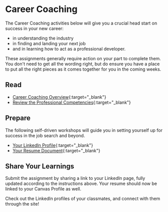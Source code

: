 # Career Coaching

The Career Coaching activities below will give you a crucial head start on success in your new career:

- in understanding the industry
- in finding and landing your next job
- and in learning how to act as a professional developer.

These assignments generally require action on your part to complete them. You don't need to get all the wording right, but do ensure you have a place to put all the right pieces as it comes together for you in the coming weeks. 

## Read

- [Career Coaching Overview](https://codefellows.github.io/common_curriculum/career_coaching/){:target="_blank"}
- [Review the Professional Competencies](https://codefellows.github.io/common_curriculum/career_coaching/common/professional-competencies){:target="_blank"}


## Prepare

The following self-driven workshops will guide you in setting yourself up for success in the job search and beyond. 

- [Your LinkedIn Profile](https://codefellows.github.io/common_curriculum/career_coaching/201/prepare-your-linkedin){:target="_blank"}
- [Your Resume Document](https://codefellows.github.io/common_curriculum/career_coaching/102/prepare-your-resume){:target="_blank"}

## Share Your Learnings

Submit the assignment by sharing a link to your LinkedIn page, fully updated according to the instructions above. Your resume should now be linked to your Canvas Profile as well. 
 
Check out the LinkedIn profiles of your classmates, and connect with them through the site! 
